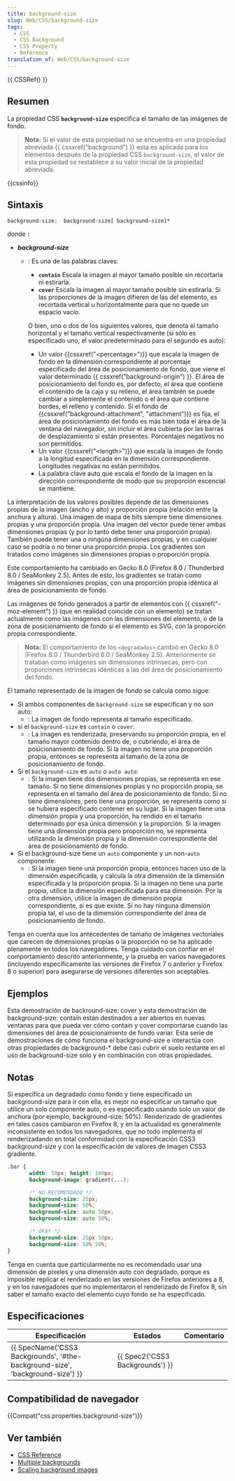 ```yaml
---
title: background-size
slug: Web/CSS/background-size
tags:
  - CSS
  - CSS Background
  - CSS Property
  - Reference
translation_of: Web/CSS/background-size
---
```


{{ CSSRef() }}

## Resumen

La propiedad CSS **`background-size`** especifica el tamaño de las imágenes de fondo.

> **Nota:** Si el valor de esta propiedad no se encuentra en una propiedad abreviada {{ cssxref("background") }} esta es aplicada para los elementos después de la propiedad CSS `background-size`, el valor de esta propiedad se restablece a su valor inicial de la propiedad abreviada.

{{cssinfo}}

## Sintaxis

```
background-size:  background-size[ background-size]*
```

donde **:**

- _**background-size**_

  - : Es una de las palabras claves:

    - **`contain`**
      Escala la imagen al mayor tamaño posible sin recortarla ni estirarla.
    - **`cover`**
      Escala la imagen al mayor tamaño posible sin estirarla. Si las proporciones de la imagen difieren de las del elemento, es recortada vertical u horizontalmente para que no quede un espacio vacío.

    O bien, uno o dos de los siguientes valores, que denota el tamaño horizontal y el tamaño vertical respectivamente (si sólo es especificado uno, el valor predeterminado para el segundo es auto):

    - Un valor {{cssxref("&lt;percentage&gt;")}} que escala la imagen de fondo en la dimensión correspondiente al porcentaje especificado del área de posicionamiento de fondo, que viene el valor determinado {{ cssxref("background-origin") }}. El área de posicionamiento del fondo es, por defecto, el área que contiene el contenido de la caja y su relleno, el área también se puede cambiar a simplemente el contenido o el área que contiene bordes, el relleno y contenido. Si el fondo de {{cssxref("background-attachment", "attachment")}} es fija, el área de posicionamiento del fondo es más bien toda el área de la ventana del navegador, sin incluir el área cubierta por las barras de desplazamiento si están presentes. Porcentajes negativos no son permitidos.
    - Un valor {{cssxref("&lt;length&gt;")}} que escala la imagen de fondo a la longitud especificada en la dimensión correspondiente. Longitudes negativas no están permitidos.
    - La palabra clave auto que escala el fondo de la imagen en la dirección correspondiente de modo que su proporción escencial se mantiene.

La interpretación de los valores posibles depende de las dimensiones propias de la imagen (ancho y alto) y proporción propia (relación entre la anchura y altura). Una imagen de mapa de bits siempre tiene dimensiones propias y una proporción propia. Una imagen del vector puede tener ambas dimensiones propias (y por lo tanto debe tener una proporción propia). También puede tener una o ningúna dimensiones propias, y en cualquier caso se podría o no tener una proporción propia. Los gradientes son tratados como imágenes sin dimensiones propias o proporción propia.

Este comportamiento ha cambiado en Gecko 8.0 (Firefox 8.0 / Thunderbird 8.0 / SeaMonkey 2.5). Antes de esto, los gradientes se tratan como imágenes sin dimensiones propias, con una proporción propia idéntica al área de posicionamiento de fondo.

Las imágenes de fondo generados a partir de elementos con {{ cssxref("-moz-element") }} (que en realidad coincide con un elemento) se tratan actualmente como las imágenes con las dimensiones del elemento, o de la zona de posicionamiento de fondo si el elemento es SVG, con la proporción propia correspondiente.

> **Nota:** El comportamiento de los `<degradados>` cambió en Gecko 8.0 (Firefox 8.0 / Thunderbird 8.0 / SeaMonkey 2.5). Anteriormente se trataban como imágenes sin dimensiones intrínsecas, pero con proporciones intrínsecas idénticas a las del área de posicionamiento del fondo.

El tamaño representado de la imagen de fondo se calcula como sigue:

- Si ambos componentes de `background-size` se especifican y no son auto:
  - : La imagen de fondo representa al tamaño especificado.
- si el `background-size` es `contain` o `cover`:
  - : La imagen es renderizada, preservando su proporción propia, en el tamaño mayor contenido dentro de, o cubriendo, el área de posicionamiento de fondo. Si la imagen no tiene una proporción propia, entonces se representa al tamaño de la zona de posicionamiento de fondo.
- Si el `background-size` es `auto` o `auto auto`:
  - : Si la imagen tiene dos dimensiones propias, se representa en ese tamaño. Si no tiene dimensiones propias y no proporción propia, se representa en el tamaño del área de posicionamiento de fondo. Si no tiene dimensiones, pero tiene una proporción, se representa como si se hubiera especificado contener en su lugar. Si la imagen tiene una dimensión propia y una proporción, ha rendido en el tamaño determinado por esa única dimensión y la proporción. Si la imagen tiene una dimensión propia pero proporción no, se representa utilizando la dimensión propia y la dimensión correspondiente del área de posicionamiento de fondo.
- Si el background-size tiene un `auto` componente y un non-`auto` componente:
  - : Si la imagen tiene una proporción propia, entonces hacen uso de la dimensión especificada, y calcula la otra dimensión de la dimensión especificada y la proporción propia. Si la imagen no tiene una parte propia, utilice la dimensión especificada para esa dimensión. Por la otra dimensión, utilice la imagen de dimensión propia correspondiente, si es que existe. Si no hay ninguna dimensión propia tal, el uso de la dimensión correspondiente del área de posicionamiento de fondo.

Tenga en cuenta que los antecedentes de tamaño de imágenes vectoriales que carecen de dimensiones propias o la proporción no se ha aplicado plenamente en todos los navegadores. Tenga cuidado con confiar en el comportamiento descrito anteriormente, y la prueba en varios navegadores (incluyendo específicamente las versiones de Firefox 7 o anterior y Firefox 8 o superior) para asegurarse de versiones diferentes son aceptables.

## Ejemplos

Esta demostración de backround-size: cover y esta demostración de background-size: contain están destinados a ser abiertos en nuevas ventanas para que pueda ver cómo contain y cover comportarse cuando las dimensiones del área de posicionamiento de fondo variar. Esta serie de demostraciones de cómo funciona el background-size e interactúa con otras propiedades de background-\* debe casi cubrir el suelo restante en el uso de background-size solo y en combinación con otras propiedades.

## Notas

Si especifíca un degradado como fondo y tiene especificado un background-size para ir con ella, es mejor no especificar un tamaño que utilice un solo componente auto, o es especificado usando solo un valor de anchura (por ejemplo, background-size: 50%). Renderizado de gradientes en tales casos cambiaron en Firefox 8, y en la actualidad es generalmente inconsistente en todos los navegadores, que no todo implementa el renderizadando en total conformidad con la especificación CSS3 background-size y con la especificación de valores de imagen CSS3 gradiente.

```css
.bar {
       width: 50px; height: 100px;
       background-image: gradient(...);

       /* NO RECOMENDADO */
       background-size: 25px;
       background-size: 50%;
       background-size: auto 50px;
       background-size: auto 50%;

       /* OKAY */
       background-size: 25px 50px;
       background-size: 50% 50%;
}
```

Tenga en cuenta que particularmente no es recomendado usar una dimensión de píxeles y una dimensión auto con degradado, porque es imposible replicar el renderizado en las versiones de Firefox anteriores a 8, y en los navegadores que no implementaron el renderizado de Firefox 8, sin saber el tamaño exacto del elemento cuyo fondo se ha especificado.

## Especificaciones

| Especificación                                                                                           | Estados                                  | Comentario |
| -------------------------------------------------------------------------------------------------------- | ---------------------------------------- | ---------- |
| {{ SpecName('CSS3 Backgrounds', '#the-background-size', 'background-size') }} | {{ Spec2('CSS3 Backgrounds') }} |            |

## Compatibilidad de navegador

{{Compat("css.properties.background-size")}}

## Ver también

- [CSS Reference](/es/docs/CSS/CSS_Reference)
- [Multiple backgrounds](/es/docs/CSS/Multiple_backgrounds)
- [Scaling background images](/es/docs/CSS/Scaling_background_images)
